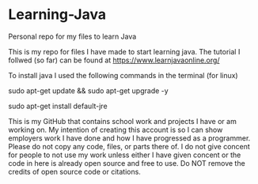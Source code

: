 # Learning-Java
Personal repo for my files to learn Java

This is my repo for files I have made to start learning java.
The tutorial I follwed (so far) can be found at https://www.learnjavaonline.org/

To install java I used the following commands in the terminal (for linux)

sudo apt-get update && sudo apt-get upgrade -y

sudo apt-get install default-jre

This is my GitHub that contains school work and projects I have or am working on. My intention of creating this account is so I can show employers work I have done and how I have progressed as a programmer. Please do not copy any code, files, or parts there of. I do not give concent for people to not use my work unless either I have given concent or the code in here is already open source and free to use. Do NOT remove the credits of open source code or citations.
